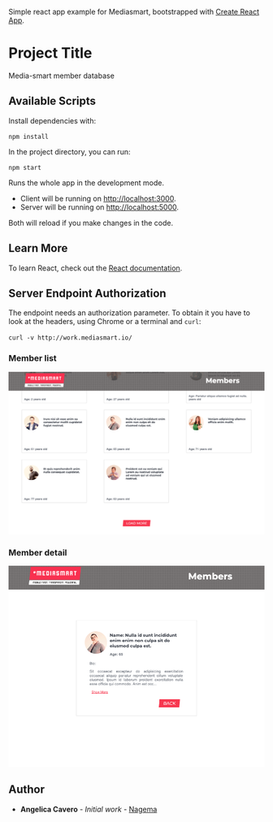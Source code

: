Simple react app example for Mediasmart, bootstrapped with [Create React App](https://github.com/facebook/create-react-app).

# Project Title
Media-smart member database

## Available Scripts

Install dependencies with: 

```
npm install
```

In the project directory, you can run:

```
npm start
```

Runs the whole app in the development mode.

- Client will be running on [http://localhost:3000](http://localhost:3000). 
- Server will be running on [http://localhost:5000](http://localhost:5000).

Both will reload if you make changes in the code.

## Learn More

To learn React, check out the [React documentation](https://reactjs.org/).

## Server Endpoint Authorization

The endpoint needs an authorization parameter. To obtain it you have to look at the headers, using Chrome or a terminal and `curl`:

`curl -v http://work.mediasmart.io/`

### Member list 

![screensot demo](screenshots/member-list.png "Screenshot Demo")

### Member detail

![screensot character detail](screenshots/member-detail.png "Screenshot detail")


## Author

* **Angelica Cavero** - *Initial work* - [Nagema](https://github.com/Nagema)


